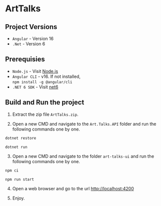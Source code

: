 # ArtTalks

## Project Versions
- `Angular` - Version 16
- `.Net` - Version 6

## Prerequisies
- `Node.js` - Visit [Node.js](https://nodejs.org/en)
- `Angular CLI` - v16. If not installed, <br>
`npm install -g @angular/cli`
- `.NET 6 SDK` - Visit [net6](https://dotnet.microsoft.com/)

## Build and Run the project

1. Extract the zip file `ArtTalks.zip`.

2. Open a new CMD and navigate to the `Art.Talks.API` folder and run the following commands one by one.
```bash
dotnet restore
```
```bash
dotnet run
```

3. Open a new CMD and navigate to the folder `art-talks-ui` and run the following commands one by one.
```bash
npm ci
```
```
npm run start
```

4. Open a web browser and go to the url [http://localhost:4200](http://localhost:4200)

5. Enjoy.
